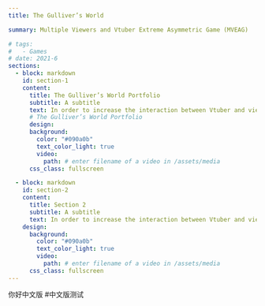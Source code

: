 ```yaml
---
title: The Gulliver’s World

summary: Multiple Viewers and Vtuber Extreme Asymmetric Game (MVEAG)

# tags:
#   - Games
# date: 2021-6
sections:
  - block: markdown
    id: section-1
    content:
      title: The Gulliver’s World Portfolio
      subtitle: A subtitle
      text: In order to increase the interaction between Vtuber and viewers, we have designed a new game model - the Multiple Viewers and Vtuber Extreme Asymmetric Game (MVEAG) - which profoundly enhances the interactivity of virtual live streaming. To graphically describe this asymmetrical relationship, we have named the work Gulliver's Game.
      # The Gulliver’s World Portfolio
      design:
      background:
        color: "#090a0b"
        text_color_light: true
        video:
          path: # enter filename of a video in /assets/media
      css_class: fullscreen

  - block: markdown
    id: section-2
    content:
      title: Section 2
      subtitle: A subtitle
      text: In order to increase the interaction between Vtuber and viewers, we have designed a new game model - the Multiple Viewers and Vtuber Extreme Asymmetric Game (MVEAG) - which profoundly enhances the interactivity of virtual live streaming. To graphically describe this asymmetrical relationship, we have named the work Gulliver's Game.
    design:
      background:
        color: "#090a0b"
        text_color_light: true
        video:
          path: # enter filename of a video in /assets/media
      css_class: fullscreen
---
```


你好中文版 #中文版测试
